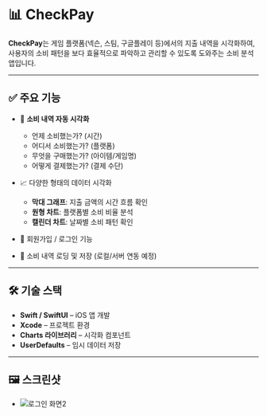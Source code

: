 # 📊 CheckPay

**CheckPay**는 게임 플랫폼(넥슨, 스팀, 구글플레이 등)에서의 지출 내역을 시각화하여, 사용자의 소비 패턴을 보다 효율적으로 파악하고 관리할 수 있도록 도와주는 소비 분석 앱입니다.

---

## ✅ 주요 기능

- 💸 **소비 내역 자동 시각화**
  - 언제 소비했는가? (시간)
  - 어디서 소비했는가? (플랫폼)
  - 무엇을 구매했는가? (아이템/게임명)
  - 어떻게 결제했는가? (결제 수단)

- 📈 다양한 형태의 데이터 시각화
  - **막대 그래프**: 지출 금액의 시간 흐름 확인
  - **원형 차트**: 플랫폼별 소비 비율 분석
  - **캘린더 차트**: 날짜별 소비 패턴 확인

- 🔐 회원가입 / 로그인 기능
- 📁 소비 내역 로딩 및 저장 (로컬/서버 연동 예정)

---

## 🛠 기술 스택

- **Swift / SwiftUI** – iOS 앱 개발
- **Xcode** – 프로젝트 환경
- **Charts 라이브러리** – 시각화 컴포넌트
- **UserDefaults** – 임시 데이터 저장

---

## 🖼️ 스크린샷

- ![로그인 화면2]()

